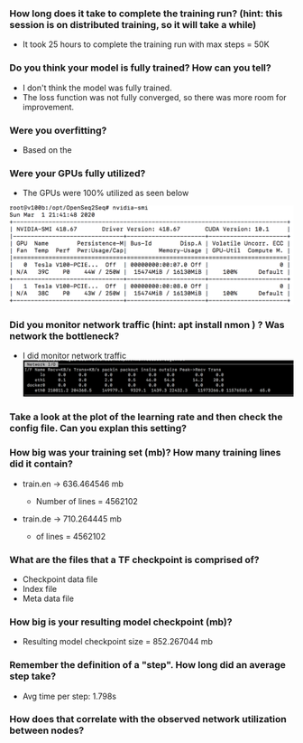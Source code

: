 ### How long does it take to complete the training run? (hint: this session is on distributed training, so it will take a while)
* It took 25 hours to complete the training run with max steps = 50K

### Do you think your model is fully trained? How can you tell?
* I don't think the model was fully trained. 
* The loss function was not fully converged, so there was more room for improvement.

### Were you overfitting?
* Based on the 

### Were your GPUs fully utilized?
* The GPUs were 100% utilized as seen below

![GPU Utilization](https://github.com/pviswana/W251/blob/master/homeworks/hw09/GPUUsage.png)

### Did you monitor network traffic (hint: apt install nmon ) ? Was network the bottleneck?
* I did monitor network traffic
![Network monitoring](https://github.com/pviswana/W251/blob/master/homeworks/hw09/NetworkMonitoring.png)

### Take a look at the plot of the learning rate and then check the config file. Can you explan this setting?

### How big was your training set (mb)? How many training lines did it contain?
* train.en -> 636.464546 mb
  * Number of lines = 4562102

* train.de -> 710.264445 mb
  * of lines = 4562102

### What are the files that a TF checkpoint is comprised of?
* Checkpoint data file
* Index file
* Meta data file

### How big is your resulting model checkpoint (mb)?
* Resulting model checkpoint size = 852.267044 mb

### Remember the definition of a "step". How long did an average step take?
* Avg time per step: 1.798s

### How does that correlate with the observed network utilization between nodes?
